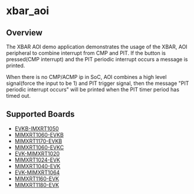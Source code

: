 # xbar_aoi

## Overview
The XBAR AOI demo application demonstrates the usage of the XBAR, AOI peripheral to combine interrupt
from CMP and PIT. If the button is pressed(CMP interrupt) and the PIT periodic interrupt occurs a message is printed.

When there is no CMP/ACMP ip in SoC, AOI combines a high level signal(force the input to be 1) and PIT trigger signal, then
the message "PIT periodic interrupt occurs" will be printed when the PIT timer period has timed out.

## Supported Boards
- [EVKB-IMXRT1050](../../../_boards/evkbimxrt1050/demo_apps/xbar_aoi/example_board_readme.md)
- [MIMXRT1060-EVKB](../../../_boards/evkbmimxrt1060/demo_apps/xbar_aoi/example_board_readme.md)
- [MIMXRT1170-EVKB](../../../_boards/evkbmimxrt1170/demo_apps/xbar_aoi/example_board_readme.md)
- [MIMXRT1060-EVKC](../../../_boards/evkcmimxrt1060/demo_apps/xbar_aoi/example_board_readme.md)
- [EVK-MIMXRT1020](../../../_boards/evkmimxrt1020/demo_apps/xbar_aoi/example_board_readme.md)
- [MIMXRT1024-EVK](../../../_boards/evkmimxrt1024/demo_apps/xbar_aoi/example_board_readme.md)
- [MIMXRT1040-EVK](../../../_boards/evkmimxrt1040/demo_apps/xbar_aoi/example_board_readme.md)
- [EVK-MIMXRT1064](../../../_boards/evkmimxrt1064/demo_apps/xbar_aoi/example_board_readme.md)
- [MIMXRT1160-EVK](../../../_boards/evkmimxrt1160/demo_apps/xbar_aoi/example_board_readme.md)
- [MIMXRT1180-EVK](../../../_boards/evkmimxrt1180/demo_apps/xbar_aoi/example_board_readme.md)
